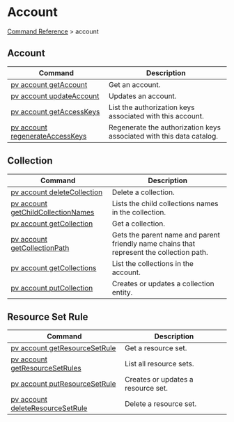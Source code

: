 # Account
[Command Reference](../../../README.md#command-reference) > account

## Account
| Command | Description |
| --- | --- |
| [pv account getAccount](./getAccount.md) | Get an account. |
| [pv account updateAccount](./updateAccount.md) | Updates an account. |
| [pv account getAccessKeys](./getAccessKeys.md) | List the authorization keys associated with this account. |
| [pv account regenerateAccessKeys](./regenerateAccessKeys.md) | Regenerate the authorization keys associated with this data catalog. |

## Collection
| Command | Description |
| --- | --- |
| [pv account deleteCollection](./deleteCollection.md) | Delete a collection. |
| [pv account getChildCollectionNames](./getChildCollectionNames.md) | Lists the child collections names in the collection. |
| [pv account getCollection](./getCollection.md) | Get a collection. |
| [pv account getCollectionPath](./getCollectionPath.md) | Gets the parent name and parent friendly name chains that represent the collection path. |
| [pv account getCollections](./getCollections.md) | List the collections in the account. |
| [pv account putCollection](./putCollection.md) | Creates or updates a collection entity. |

## Resource Set Rule
| Command | Description |
| --- | --- |
| [pv account getResourceSetRule](./getResourceSetRule.md) | Get a resource set. |
| [pv account getResourceSetRules](./getResourceSetRules.md) | List all resource sets. |
| [pv account putResourceSetRule](./putResourceSetRule.md) | Creates or updates a resource set. |
| [pv account deleteResourceSetRule](./deleteResourceSetRule.md) | Delete a resource set. |
